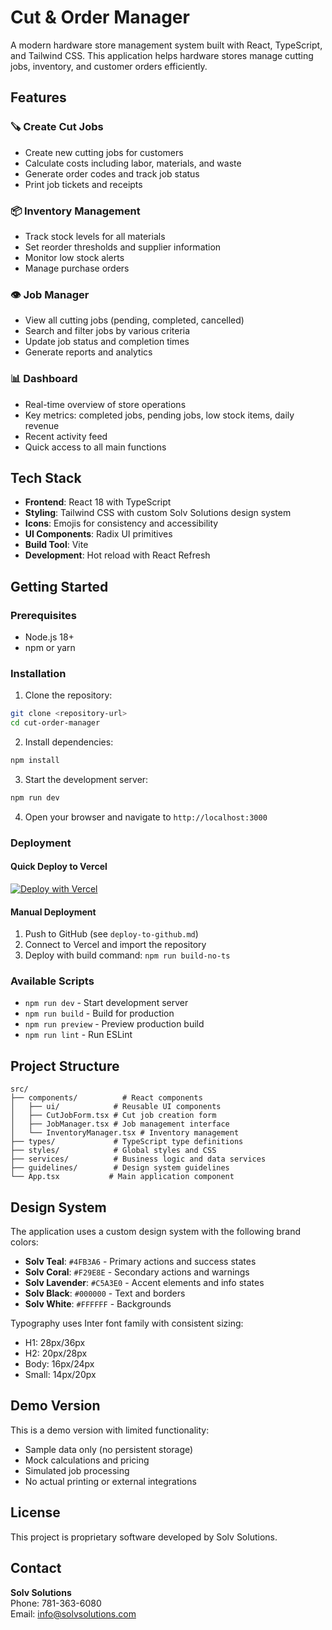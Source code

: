 # Cut & Order Manager

A modern hardware store management system built with React, TypeScript, and Tailwind CSS. This application helps hardware stores manage cutting jobs, inventory, and customer orders efficiently.

## Features

### 🪚 Create Cut Jobs
- Create new cutting jobs for customers
- Calculate costs including labor, materials, and waste
- Generate order codes and track job status
- Print job tickets and receipts

### 📦 Inventory Management
- Track stock levels for all materials
- Set reorder thresholds and supplier information
- Monitor low stock alerts
- Manage purchase orders

### 👁️ Job Manager
- View all cutting jobs (pending, completed, cancelled)
- Search and filter jobs by various criteria
- Update job status and completion times
- Generate reports and analytics

### 📊 Dashboard
- Real-time overview of store operations
- Key metrics: completed jobs, pending jobs, low stock items, daily revenue
- Recent activity feed
- Quick access to all main functions

## Tech Stack

- **Frontend**: React 18 with TypeScript
- **Styling**: Tailwind CSS with custom Solv Solutions design system
- **Icons**: Emojis for consistency and accessibility
- **UI Components**: Radix UI primitives
- **Build Tool**: Vite
- **Development**: Hot reload with React Refresh

## Getting Started

### Prerequisites
- Node.js 18+ 
- npm or yarn

### Installation

1. Clone the repository:
```bash
git clone <repository-url>
cd cut-order-manager
```

2. Install dependencies:
```bash
npm install
```

3. Start the development server:
```bash
npm run dev
```

4. Open your browser and navigate to `http://localhost:3000`

### Deployment

#### Quick Deploy to Vercel

[![Deploy with Vercel](https://vercel.com/button)](https://vercel.com/new/clone?repository-url=https://github.com/YOUR_USERNAME/cut-order-manager)

#### Manual Deployment

1. Push to GitHub (see `deploy-to-github.md`)
2. Connect to Vercel and import the repository
3. Deploy with build command: `npm run build-no-ts`

### Available Scripts

- `npm run dev` - Start development server
- `npm run build` - Build for production
- `npm run preview` - Preview production build
- `npm run lint` - Run ESLint

## Project Structure

```
src/
├── components/          # React components
│   ├── ui/            # Reusable UI components
│   ├── CutJobForm.tsx # Cut job creation form
│   ├── JobManager.tsx # Job management interface
│   └── InventoryManager.tsx # Inventory management
├── types/             # TypeScript type definitions
├── styles/            # Global styles and CSS
├── services/          # Business logic and data services
├── guidelines/        # Design system guidelines
└── App.tsx           # Main application component
```

## Design System

The application uses a custom design system with the following brand colors:

- **Solv Teal**: `#4FB3A6` - Primary actions and success states
- **Solv Coral**: `#F29E8E` - Secondary actions and warnings
- **Solv Lavender**: `#C5A3E0` - Accent elements and info states
- **Solv Black**: `#000000` - Text and borders
- **Solv White**: `#FFFFFF` - Backgrounds

Typography uses Inter font family with consistent sizing:
- H1: 28px/36px
- H2: 20px/28px  
- Body: 16px/24px
- Small: 14px/20px

## Demo Version

This is a demo version with limited functionality:
- Sample data only (no persistent storage)
- Mock calculations and pricing
- Simulated job processing
- No actual printing or external integrations

## License

This project is proprietary software developed by Solv Solutions.

## Contact

**Solv Solutions**  
Phone: 781-363-6080  
Email: info@solvsolutions.com 